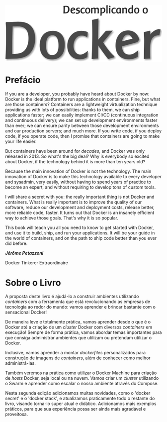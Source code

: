 ![LOGO](.//media/image2.png)

# Prefácio

If you are a developer, you probably have heard about Docker by now:
Docker is the ideal platform to run applications in containers. Fine,
but what are those containers? Containers are a lightweight
virtualization technique providing us with lots of possibilities: thanks
to them, we can ship applications faster; we can easily implement CI/CD
(continuous integration and continuous delivery); we can set up
development environments faster than ever; we can ensure parity between
those development environments and our production servers; and much
more. If you write code, if you deploy code, if you operate code, then I
promise that containers are going to make your life easier.

But containers have been around for *decades*, and Docker was only
released in 2013. So what's the big deal? Why is everybody so excited
about Docker, if the technology behind it is more than ten years old?

Because the main innovation of Docker is not the technology. The main
innovation of Docker is to make this technology available to every
developer and sysadmin, very easily, without having to spend years of
practice to become an expert, and without requiring to develop tons of
custom tools.

I will share a secret with you: the really important thing is not Docker
and containers. What is really important is to improve the quality of
our software, reduce our development and deployment costs, release
better, more reliable code, faster. It turns out that Docker is an
insanely efficient way to achieve those goals. That's why it is so
popular.

This book will teach you all you need to know to get started with
Docker, and use it to build, ship, and run your applications. It will be
your guide in the world of containers, and on the path to ship code
better than you ever did before.

***Jérôme Petazzoni***

Docker Tinkerer Extraordinaire

# Sobre o Livro

A proposta deste livro é ajudá-lo a construir ambientes utilizando
*containers* com a ferramenta que está revolucionando as empresas de
tecnologia ao redor do mundo: vamos aprender e brincar bastante com o
sensacional Docker!

De maneira leve e totalmente prática, vamos aprender desde o que é o
Docker até a criação de um *cluster* Docker com diversos *containers* em
execução! Sempre de forma prática, vamos abordar temas importantes para
que consiga administrar ambientes que utilizam ou pretendam utilizar o
Docker.

Inclusive, vamos aprender a montar *dockerfiles* personalizados para
construção de imagens de *containers*, além de conhecer como melhor
administrá-las.

Também veremos na prática como utilizar o Docker Machine para criação de
*hosts* Docker, seja local ou na nuvem. Vamos criar um *cluster*
utilizando o Swarm e aprender como escalar o nosso ambiente através do
Compose.

Nesta segunda edição adicionamos muitas novidades, como o 'docker
secret' e o 'docker stack', e atualizamos praticamente todo o
restante do livro, visando torna-lo super atual e didático. Adicionamos
mais exemplos práticos, para que sua experiência possa ser ainda mais
agradável e proveitosa.
